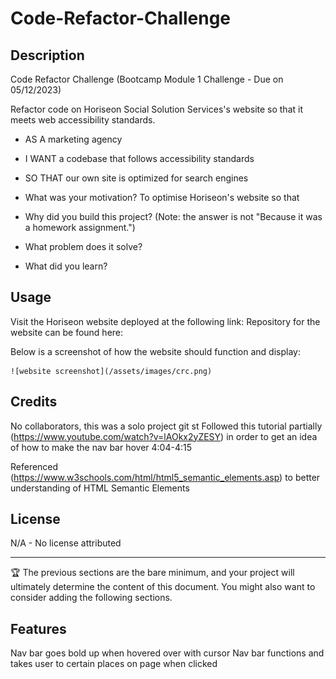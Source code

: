 # Code-Refactor-Challenge

## Description

Code Refactor Challenge (Bootcamp Module 1 Challenge - Due on 05/12/2023)

Refactor code on Horiseon Social Solution Services's website so that it meets web accessibility standards. 

- AS A marketing agency
- I WANT a codebase that follows accessibility standards
- SO THAT our own site is optimized for search engines

- What was your motivation? To optimise Horiseon's website so that 
- Why did you build this project? (Note: the answer is not "Because it was a homework assignment.")
- What problem does it solve?
- What did you learn?

## Usage

Visit the Horiseon website deployed at the following link: 
Repository for the website can be found here: 

Below is a screenshot of how the website should function and display:

    ![website screenshot](/assets/images/crc.png)


## Credits

No collaborators, this was a solo project
git st
Followed this tutorial partially (https://www.youtube.com/watch?v=lAOkx2yZESY) in order to get an idea of how to make the nav bar hover 4:04-4:15

Referenced (https://www.w3schools.com/html/html5_semantic_elements.asp) to better understanding of HTML Semantic Elements

## License

N/A - No license attributed

---

🏆 The previous sections are the bare minimum, and your project will ultimately determine the content of this document. You might also want to consider adding the following sections.

## Features

Nav bar goes bold up when hovered over with cursor
Nav bar functions and takes user to certain places on page when clicked
